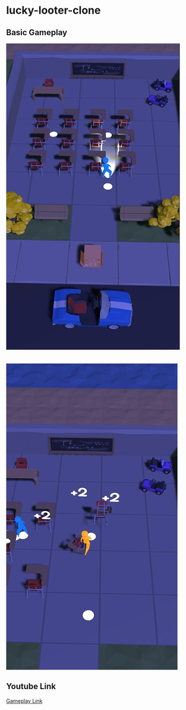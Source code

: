 # lucky-looter-clone
## Basic Gameplay
[![Gameplay](https://github.com/onuroezdemir/lucky-looter-clone/blob/main/ss1.jpg)](https://youtu.be/jXNg258Ee0Y)<br><br> <br>
[![Gameplay2](https://github.com/onuroezdemir/lucky-looter-clone/blob/main/ss2.jpg)](https://youtu.be/jXNg258Ee0Y)<br>

## Youtube Link<br>
[Gameplay Link](https://youtu.be/jXNg258Ee0Y)

